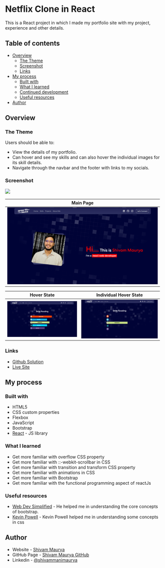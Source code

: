 # Netflix Clone in React

This is a React project in which I made my portfolio site with my project, experience and other details.

## Table of contents

-   [Overview](#overview)
    -   [The Theme](#the-theme)
    -   [Screenshot](#screenshot)
    -   [Links](#links)
-   [My process](#my-process)
    -   [Built with](#built-with)
    -   [What I learned](#what-i-learned)
    -   [Continued development](#continued-development)
    -   [Useful resources](#useful-resources)
-   [Author](#author)

## Overview

### The Theme

Users should be able to:

-   View the details of my portfolio.
-   Can hover and see my skills and can also hover the individual images for its skill details.
-   Navigate through the navbar and the footer with links to my socials.

### Screenshot

![](./screenshot.jpg)

| Main Page                                                                |
| ------------------------------------------------------------------------ |
| ![Main_page](./src/components/images/screenshots/portfolio_mainpage.png) |

| Hover State                                                                  | Individual Hover State                                                                             |
| ---------------------------------------------------------------------------- | -------------------------------------------------------------------------------------------------- |
| ![hover_state](./src/components/images/screenshots/portfolio_hoverstate.png) | ![Individual_Hover_state](./src/components/images/screenshots/portfolio_individual_hoverstate.png) |

### Links

-   [Github Solution](https://github.com/ShivamManiMaurya/my_portfolio_website)
-   [Live Site]()

## My process

### Built with

-   HTML5
-   CSS custom properties
-   Flexbox
-   JavaScript
-   Bootstrap
-   [React](https://reactjs.org/) - JS library

### What I learned

-   Get more familiar with overflow CSS property
-   Get more familiar with ::-webkit-scrollbar in CSS
-   Get more familiar with transition and transform CSS property
-   Get more familiar with animations in CSS
-   Get more familiar with Bootstrap
-   Get more familiar with the functional programming aspect of reactJs

### Useful resources

-   [Web Dev Simplified](https://www.youtube.com/@WebDevSimplified) - He helped me in understanding the core concepts of bootstrap.
-   [Kevin Powell](https://www.youtube.com/@KevinPowell) - Kevin Powell helped me in understanding some concepts in css

## Author

-   Website - [Shivam Maurya](https://www.your-site.com)
-   GitHub Page - [Shivam Maurya GitHub](https://github.com/ShivamManiMaurya)
-   Linkedin - [@shivammanimaurya](https://www.linkedin.com/in/shivammanimaurya)
